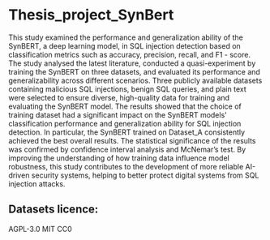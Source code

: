 # Thesis_project_SynBert


This study examined the performance and generalization ability of the SynBERT, a deep learning model, in SQL injection detection based on classification metrics such as accuracy, precision, recall, and F1 - score. The study analysed the latest literature, conducted a quasi-experiment by training the SynBERT on three datasets, and evaluated its performance and generalizability across different scenarios. Three publicly available datasets containing malicious SQL injections, benign SQL queries, and plain text were selected to ensure diverse, high-quality data for training and evaluating the SynBERT model. The results showed that the choice of training dataset had a significant impact on the SynBERT models' classification performance and generalization ability for SQL injection detection. In particular, the SynBERT trained on Dataset_A consistently achieved the best overall results. The statistical significance of the results was confirmed by confidence interval analysis and McNemar’s test. By improving the understanding of how training data influence model robustness, this study contributes to the development of more reliable AI-driven security systems, helping to better protect digital systems from SQL injection attacks.

## Datasets licence:
AGPL-3.0
MIT
CC0
